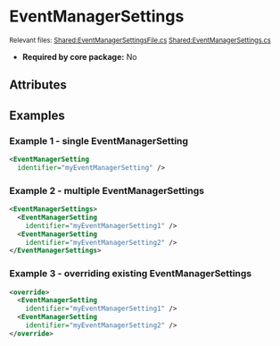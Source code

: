 # EventManagerSettings

<sup>Relevant files: [Shared:EventManagerSettingsFile.cs](https://github.com/Regalis11/Barotrauma/blob/master/Barotrauma/BarotraumaShared/SharedSource/ContentManagement/ContentFile/EventManagerSettingsFile.cs) [Shared:EventManagerSettings.cs](https://github.com/Regalis11/Barotrauma/blob/master/Barotrauma/BarotraumaShared/SharedSource/Events/EventManagerSettings.cs)</sup>

- **Required by core package:** No

## Attributes



## Examples

### Example 1 - single EventManagerSetting

```xml
<EventManagerSetting
  identifier="myEventManagerSetting" />
```

### Example 2 - multiple EventManagerSettings

```xml
<EventManagerSettings>
  <EventManagerSetting
    identifier="myEventManagerSetting1" />
  <EventManagerSetting
    identifier="myEventManagerSetting2" />
</EventManagerSettings>
```

### Example 3 - overriding existing EventManagerSettings

```xml
<override>
  <EventManagerSetting
    identifier="myEventManagerSetting1" />
  <EventManagerSetting
    identifier="myEventManagerSetting2" />
</override>
```


